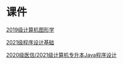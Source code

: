 # 课件
[2019级计算机图形学](./CGReadme.md)

[2021级程序设计基础](./CProgReadme.md)

[2020级医信/2021级计算机专升本Java程序设计](./JavaReadme.md)